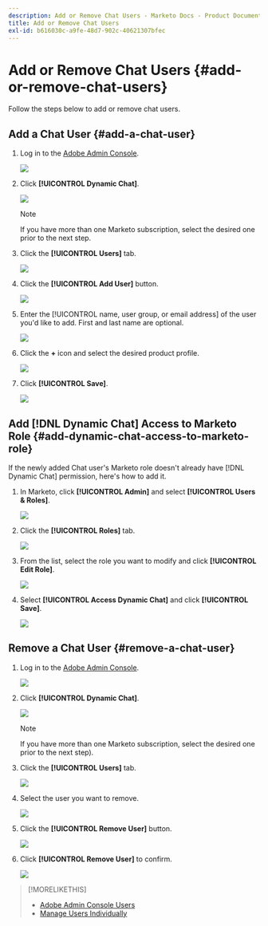 ```yaml
---
description: Add or Remove Chat Users - Marketo Docs - Product Documentation
title: Add or Remove Chat Users
exl-id: b616030c-a9fe-48d7-902c-40621307bfec
---
```

# Add or Remove Chat Users {#add-or-remove-chat-users}

Follow the steps below to add or remove chat users.

## Add a Chat User {#add-a-chat-user}

1. Log in to the [Adobe Admin Console](https://adminconsole.adobe.com/).

   ![](assets/add-or-remove-chat-users-1.png)

1. Click **[!UICONTROL Dynamic Chat]**.

   ![](assets/add-or-remove-chat-users-2.png)

   >[!NOTE]
   >
   >If you have more than one Marketo subscription, select the desired one prior to the next step.

1. Click the **[!UICONTROL Users]** tab.

   ![](assets/add-or-remove-chat-users-3.png)

1. Click the **[!UICONTROL Add User]** button.

   ![](assets/add-or-remove-chat-users-4.png)

1. Enter the [!UICONTROL name, user group, or email address] of the user you'd like to add. First and last name are optional.

   ![](assets/add-or-remove-chat-users-5.png)

1. Click the **+** icon and select the desired product profile.

   ![](assets/add-or-remove-chat-users-6.png)

1. Click **[!UICONTROL Save]**.

   ![](assets/add-or-remove-chat-users-7.png)

## Add [!DNL Dynamic Chat] Access to Marketo Role {#add-dynamic-chat-access-to-marketo-role}

If the newly added Chat user's Marketo role doesn't already have [!DNL Dynamic Chat] permission, here's how to add it.

1. In Marketo, click **[!UICONTROL Admin]** and select **[!UICONTROL Users & Roles]**.

   ![](assets/add-or-remove-chat-users-8.png)

1. Click the **[!UICONTROL Roles]** tab.

   ![](assets/add-or-remove-chat-users-9.png)

1. From the list, select the role you want to modify and click **[!UICONTROL Edit Role]**.

   ![](assets/add-or-remove-chat-users-10.png)

1. Select **[!UICONTROL Access Dynamic Chat]** and click **[!UICONTROL Save]**.

   ![](assets/add-or-remove-chat-users-11.png)

## Remove a Chat User {#remove-a-chat-user}

1. Log in to the [Adobe Admin Console](https://adminconsole.adobe.com/).

   ![](assets/add-or-remove-chat-users-12.png)

1. Click **[!UICONTROL Dynamic Chat]**.

   ![](assets/add-or-remove-chat-users-13.png)

   >[!NOTE]
   >
   >If you have more than one Marketo subscription, select the desired one prior to the next step).

1. Click the **[!UICONTROL Users]** tab.

   ![](assets/add-or-remove-chat-users-14.png)

1. Select the user you want to remove.

   ![](assets/add-or-remove-chat-users-15.png)

1. Click the **[!UICONTROL Remove User]** button.

   ![](assets/add-or-remove-chat-users-16.png)

1. Click **[!UICONTROL Remove User]** to confirm.

   ![](assets/add-or-remove-chat-users-17.png)

>[!MORELIKETHIS]
>
>* [Adobe Admin Console Users](https://helpx.adobe.com/enterprise/using/users.html)
>* [Manage Users Individually](https://helpx.adobe.com/enterprise/using/manage-users-individually.html)
